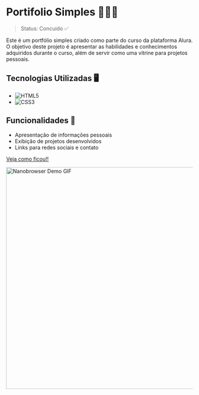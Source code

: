 # Portifolio Simples 👩🏽‍💻

> Status: Concuido ✅

<p>Este é um portfólio simples criado como parte do curso da plataforma Alura. O objetivo deste projeto é apresentar as habilidades e conhecimentos adquiridos durante o curso, além de servir como uma vitrine para projetos pessoais.</p>

## Tecnologias Utilizadas 🖥️

- ![HTML5](https://img.shields.io/badge/html5-%23E34F26.svg?style=for-the-badge&logo=html5&logoColor=white)
- ![CSS3](https://img.shields.io/badge/css3-%231572B6.svg?style=for-the-badge&logo=css3&logoColor=white)

## Funcionalidades 📲

- Apresentação de informações pessoais
- Exibição de projetos desenvolvidos
- Links para redes sociais e contato

<a href="https://annabeatrizdc.github.io/portifolio-simples-alura/">Veja como ficou!!</a>

<img src="https://github.com/AnnaBeatrizdc/portifolio-simples-alura/blob/main/portifolio.mp4" width="600" alt="Nanobrowser Demo GIF" />
